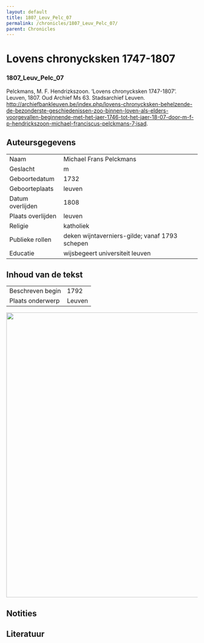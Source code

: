 ```yaml
---
layout: default
title: 1807_Leuv_Pelc_07
permalink: /chronicles/1807_Leuv_Pelc_07/
parent: Chronicles
--- 
```



# Lovens chronycksken 1747-1807 

### 1807_Leuv_Pelc_07 

Pelckmans, M. F. Hendrizkszoon. ‘Lovens chronycksken 1747-1807’. Leuven, 1807. Oud Archief Ms 63. Stadsarchief Leuven. http://archiefbankleuven.be/index.php/lovens-chronycksken-behelzende-de-bezonderste-geschiedenissen-zoo-binnen-loven-als-elders-voorgevallen-beginnende-met-het-jaer-1746-tot-het-jaer-18-07-door-m-f-p-hendrickszoon-michael-franciscus-pelckmans-7;isad. 

## Auteursgegevens 

| | | 
| --------------- | --------------- | 
| Naam | Michael Frans Pelckmans | 
| Geslacht | m | 
| Geboortedatum | 1732 | 
| Geboorteplaats | leuven | 
| Datum overlijden | 1808 | 
| Plaats overlijden | leuven | 
| Religie | katholiek | 
| Publieke rollen | deken wijntaverniers-gilde; vanaf 1793 schepen | 
| Educatie | wijsbegeert universiteit leuven | 

## Inhoud van de tekst 

| | | 
| --------------- | --------------- | 
| Beschreven begin | 1792 | 
| Plaats onderwerp | Leuven | 

[<img src="..\..\barplots_chronicles\1807_Leuv_Pelc_07.jpg" width="750"/>](..\..\barplots_chronicles\1807_Leuv_Pelc_07.jpg) 

## Notities 

## Literatuur 

